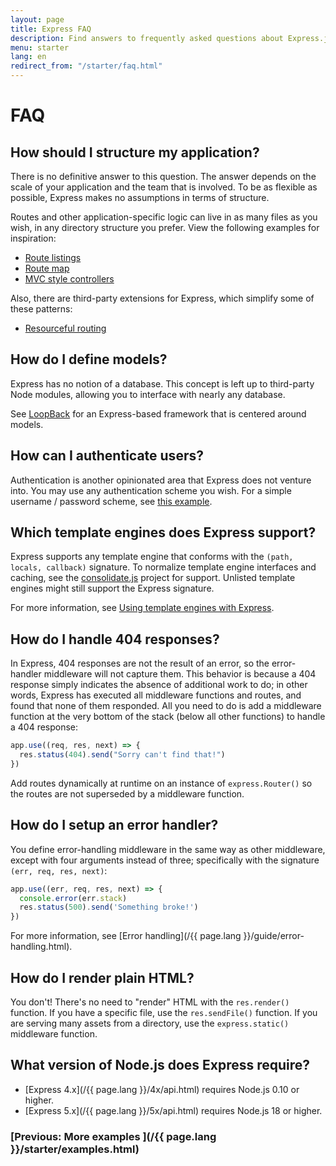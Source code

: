 ```yaml
---
layout: page
title: Express FAQ
description: Find answers to frequently asked questions about Express.js, including topics on application structure, models, authentication, template engines, error handling, and more.
menu: starter
lang: en
redirect_from: "/starter/faq.html"
---
```


# FAQ

## How should I structure my application?

There is no definitive answer to this question. The answer depends
on the scale of your application and the team that is involved. To be as
flexible as possible, Express makes no assumptions in terms of structure.

Routes and other application-specific logic can live in as many files
as you wish, in any directory structure you prefer. View the following
examples for inspiration:

* [Route listings](https://github.com/expressjs/express/blob/4.13.1/examples/route-separation/index.js#L32-L47)
* [Route map](https://github.com/expressjs/express/blob/4.13.1/examples/route-map/index.js#L52-L66)
* [MVC style controllers](https://github.com/expressjs/express/tree/master/examples/mvc)

Also, there are third-party extensions for Express, which simplify some of these patterns:

* [Resourceful routing](https://github.com/expressjs/express-resource)

## How do I define models?

Express has no notion of a database. This concept is
left up to third-party Node modules, allowing you to
interface with nearly any database.

See [LoopBack](http://loopback.io) for an Express-based framework that is centered around models.

## How can I authenticate users?

Authentication is another opinionated area that Express does not
venture into. You may use any authentication scheme you wish.
For a simple username / password scheme, see [this example](https://github.com/expressjs/express/tree/master/examples/auth).


## Which template engines does Express support?

Express supports any template engine that conforms with the `(path, locals, callback)` signature.
To normalize template engine interfaces and caching, see the
[consolidate.js](https://github.com/visionmedia/consolidate.js)
project for support. Unlisted template engines might still support the Express signature.

For more information, see [Using template engines with Express](/{{page.lang}}/guide/using-template-engines.html).

## How do I handle 404 responses?

In Express, 404 responses are not the result of an error, so
the error-handler middleware will not capture them. This behavior is
because a 404 response simply indicates the absence of additional work to do;
in other words, Express has executed all middleware functions and routes,
and found that none of them responded. All you need to
do is add a middleware function at the very bottom of the stack (below all other functions)
to handle a 404 response:

```js
app.use((req, res, next) => {
  res.status(404).send("Sorry can't find that!")
})
```

Add routes dynamically at runtime on an instance of `express.Router()`
so the routes are not superseded by a middleware function.

## How do I setup an error handler?

You define error-handling middleware in the same way as other middleware,
except with four arguments instead of three; specifically with the signature `(err, req, res, next)`:

```js
app.use((err, req, res, next) => {
  console.error(err.stack)
  res.status(500).send('Something broke!')
})
```

For more information, see [Error handling](/{{ page.lang }}/guide/error-handling.html).

## How do I render plain HTML?

You don't! There's no need to "render" HTML with the `res.render()` function.
If you have a specific file, use the `res.sendFile()` function.
If you are serving many assets from a directory, use the `express.static()`
middleware function.

## What version of Node.js does Express require?

* [Express 4.x](/{{ page.lang }}/4x/api.html) requires Node.js 0.10 or higher.
* [Express 5.x](/{{ page.lang }}/5x/api.html) requires Node.js 18 or higher.

###  [Previous: More examples ](/{{ page.lang }}/starter/examples.html)
